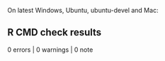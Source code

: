 On latest Windows, Ubuntu, ubuntu-devel and Mac:

## R CMD check results

0 errors | 0 warnings | 0 note



